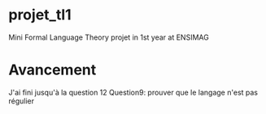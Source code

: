 # projet_tl1
Mini Formal Language Theory projet in 1st year at ENSIMAG


# Avancement 
J'ai fini jusqu'à la question 12
Question9: prouver que le langage n'est pas régulier 
    
